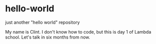 # hello-world
just another "hello world" repository

My name is Clint. I don't know how to code, but this is day 1 of Lambda school.
Let's talk in six months from now.
